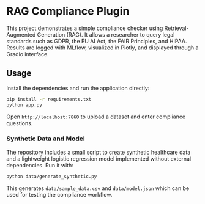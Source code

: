 # RAG Compliance Plugin

This project demonstrates a simple compliance checker using Retrieval-Augmented Generation (RAG). It allows a researcher to query legal standards such as GDPR, the EU AI Act, the FAIR Principles, and HIPAA. Results are logged with MLflow, visualized in Plotly, and displayed through a Gradio interface.

## Usage

Install the dependencies and run the application directly:

```bash
pip install -r requirements.txt
python app.py
```

Open `http://localhost:7860` to upload a dataset and enter compliance questions.

### Synthetic Data and Model

The repository includes a small script to create synthetic healthcare data and
a lightweight logistic regression model implemented without external
dependencies. Run it with:

```bash
python data/generate_synthetic.py
```

This generates `data/sample_data.csv` and `data/model.json` which can be used
for testing the compliance workflow.
